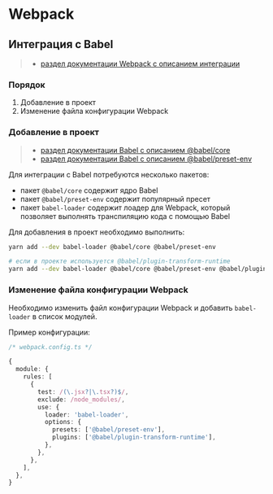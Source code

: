 # Webpack

## Интеграция с Babel

> - [раздел документации Webpack с описанием интеграции](https://webpack.js.org/loaders/babel-loader/)

### Порядок

1) Добавление в проект
2) Изменение файла конфигурации Webpack

### Добавление в проект

> - [раздел документации Babel с описанием @babel/core](https://babeljs.io/docs/en/next/babel-core.html)
> - [раздел документации Babel с описанием @babel/preset-env](https://babeljs.io/docs/en/next/babel-core.html)

Для интеграции с Babel потребуются несколько пакетов:

- пакет `@babel/core` содержит ядро Babel
- пакет `@babel/preset-env` содержит популярный пресет
- пакет `babel-loader` содержит лоадер для Webpack, который позволяет выполнять транспиляцию кода с помощью Babel

Для добавления в проект необходимо выполнить:

```sh
yarn add --dev babel-loader @babel/core @babel/preset-env

# если в проекте используется @babel/plugin-transform-runtime
yarn add --dev babel-loader @babel/core @babel/preset-env @babel/plugin-transform-runtime
```

### Изменение файла конфигурации Webpack

Необходимо изменить файл конфигурации Webpack и добавить `babel-loader` в список модулей.

Пример конфигурации:

```ts
/* webpack.config.ts */

{
  module: {
    rules: [
      {
        test: /(\.jsx?|\.tsx?)$/,
        exclude: /node_modules/,
        use: {
          loader: 'babel-loader',
          options: {
            presets: ['@babel/preset-env'],
            plugins: ['@babel/plugin-transform-runtime'],
          },
        },
      },
    ],
  },
}
```
